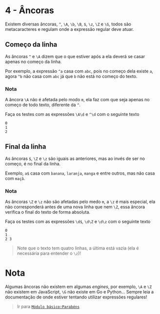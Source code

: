 # 4 - Âncoras

Existem diversas âncoras, `^`, `\A`, `\b`, `\B`, `$`, `\z`, `\Z` e `\G`, todos são metacaracteres e regulam onde a expressão regular deve atuar.

## Começo da linha
As âncoras `^` e `\A` dizem que o que estiver após a ela deverá se casar apenas no começo da linha.

Por exemplo, a expressão `^a` casa com `abc`, pois no começo dela existe `a`, agora `^b` não casa com `abc` já que `b` não está no começo do texto.

### Nota
A âncora `\A` não é afetada pelo modo `m`, ela faz com que seja apenas no começo de todo texto, diferente da `^`.

Faça os testes com as expressões `\A\d` e `^\d` com o seguinte texto
```
0
1
2
```

## Final da linha
As âncoras `$`, `\Z` e `\z` são iguais as anteriores, mas ao invés de ser no começo, é no final da linha.

Exemplo, `a$` casa com `banana`, `laranja`, `manga` e entre outros, mas não casa com `maçã`.

### Nota
As âncoras `\Z` e `\z` não são afetadas pelo medo `m`, a `\z` é mais especial, ela não corresponderá antes de uma nova linha que nem `\Z`, essa âncora verifica o final do texto de forma absoluta.

Faça os testes com as expressões `\d$`, `\d\Z` e `\d\z` com o seguinte texto
```
0
1
2 3

```
> Note que o texto tem quatro linhas, a última está vazia (ela é necessária para entender o `\z`)!


# Nota
Algumas âncoras não existem em algumas *engines*, por exemplo, `\A` e `\Z` não existem em JavaScript, `\G` não existe em Go e Python... Sempre leia a documentação de onde estiver tentando utilizar expressões regulares!


> Ir para [`Módulo básico:Parabéns`](congratulations.md)
